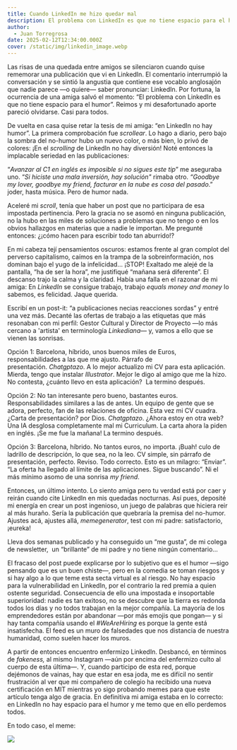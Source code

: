 ```yaml
---
title: Cuando LinkedIn me hizo quedar mal
description: El problema con LinkedIn es que no tiene espacio para el humor.
author:
  - Juan Torregrosa
date: 2025-02-12T12:34:00.000Z
cover: /static/img/linkedin_image.webp
---
```

Las risas de una quedada entre amigos se silenciaron cuando quise rememorar una publicación que vi en LinkedIn. El comentario interrumpió la conversación y se sintió la angustia que contiene ese vocablo anglosajón que nadie parece —o quiere— saber pronunciar: LinkedIn. Por fortuna, la ocurrencia de una amiga salvó el momento: “El problema con LinkedIn es que no tiene espacio para el humor”.  Reimos y mi desafortunado aporte pareció olvidarse. Casi para todos.

De vuelta en casa quise retar la tesis de mi amiga: “en LinkedIn no hay humor”. La primera comprobación fue *scrollear*. Lo hago a diario, pero bajo la sombra del no-humor hubo un nuevo color, o más bien, lo privó de colores: ¡En el *scrolling* de LinkedIn no hay diversión! Noté entonces la implacable seriedad en las publicaciones: 

“*Avanzar al C1 en inglés es imposible si no sigues este tip*” me aseguraba uno. “*Si hiciste una mala inversión, hay solución"* rimaba otro. *“Goodbye my lover, goodbye my friend, facturar en la nube es cosa del pasado*.” joder, hasta música. Pero de humor nada.

Aceleré mi *scroll*, tenía que haber un post que no participara de esa impostada pertinencia. Pero la gracia no se asomó en ninguna publicación, no la hubo en las miles de soluciones a problemas que no tengo o en los obvios hallazgos en materias que a nadie le importan. Me pregunté entonces: ¿¡cómo hacen para escribir todo tan aburrido!?

En mi cabeza tejí pensamientos oscuros: estamos frente al gran complot del perverso capitalismo, caímos en la trampa de la sobreinformación, nos dominan bajo el yugo de la infelicidad… ¡STOP! Exaltado me alejé de la pantalla, “ha de ser la hora”, me justifiqué “mañana será diferente”. El descanso trajo la calma y la claridad. Había una falla en el razonar de mi amiga: En *LinkedIn* se consigue trabajo, trabajo *equals money and money* lo sabemos, es felicidad. Jaque querida.

Escribí en un post-it: “a publicaciones necias reacciones sordas” y entré una vez más. Decanté las ofertas de trabajo a las etiquetas que más resonaban con mi perfil: Gestor Cultural y Director de Proyecto —lo más cercano a 'artista' en terminología *Linkediana*— y, vamos a ello que se vienen las sonrisas.

Opción 1: Barcelona, híbrido, unos buenos miles de Euros, responsabilidades a las que me ajusto. Párrafo de presentación. *Chatgptazo*. A lo mejor actualizo mi CV para esta aplicación. Mierda, tengo que instalar *Illustrator*. Mejor le digo al amigo que me la hizo.  No contesta, ¿cuánto llevo en esta aplicación?  La termino después.

Opción 2: No tan interesante pero bueno, bastantes euros. Responsabilidades similares a las de antes. Un equipo de gente que se adora, perfecto, fan de las relaciones de oficina. Esta vez mi CV cuadra. ¿Carta de presentación? por Dios. *Chatgptazo*. ¿Ahora estoy en otra web? Una IA desglosa completamente mal mi Curriculum. La carta ahora la piden en inglés. ¡Se me fue la mañana! La termino después.

Opción 3: Barcelona, híbrido. No tantos euros, no importa. ¡Buah! culo de ladrillo de descripción, lo que sea, no la leo. CV simple, sin párrafo de presentación, perfecto. Reviso. Todo correcto. Esto es un milagro: “Enviar”. “La oferta ha llegado al límite de las aplicaciones. Sigue buscando”. Ni el más mínimo asomo de una sonrisa *my friend*.

Entonces, un último intento. Lo siento amiga pero tu verdad está por caer y reirán cuando cite LinkedIn en mis quedadas nocturnas. Así pues, deposité mi energía en crear un post ingenioso, un juego de palabras que hiciera reir al más huraño. Sería la publicación que quebraría la premisa del no-humor. Ajustes acá, ajustes allá, *memegenerator*, test con mi padre: satisfactorio, ¡eureka!

Lleva dos semanas publicado y ha conseguido un “me gusta”, de mi colega de newsletter,  un “brillante” de mi padre y no tiene ningún comentario...

El fracaso del post puede explicarse por lo subjetivo que es el humor —sigo pensando que es un buen chiste—, pero en la comedia se toman riesgos y si hay algo a lo que teme esta secta virtual es al riesgo. No hay espacio para la vulnerabilidad en LinkedIn, por el contrario la red premia a quien ostente seguridad. Consecuencia de ello una impostada e insoportable superioridad: nadie es tan exitoso, no se descubre que la tierra es redonda todos los días y no todos trabajan en la mejor compañía. La mayoría de los emprendedores están por abandonar —por más emojis que pongan— y si hay tanta compañía usando el *\#WeAreHiring* es porque la gente está insatisfecha. El feed es un muro de falsedades que nos distancia de nuestra humanidad, como suelen hacer los muros. 

A partir de entonces encuentro enfermizo LinkedIn. Desbancó, en términos de *fakeness,* al mismo Instagram —aún por encima del enfermizo culto al cuerpo de esta última—. Y, cuando participo de esta red, porque dejémonos de vainas, hay que estar en esa joda, me es difícil no sentir frustración al ver que mi compañero de colegio ha recibido una nueva certificación en MIT mientras yo sigo probando memes para que este artículo tenga algo de gracia. En definitiva mi amiga estaba en lo correcto: en LinkedIn no hay espacio para el humor y me temo que en ello perdemos todos. 

En todo caso, el meme:

![](/static/img/screenshot_1.png)
